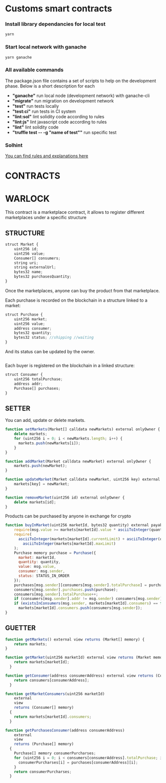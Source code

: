 # Customs smart contracts

### Install library dependancies for local test

```bash
yarn
```

### Start local network with ganache

```bash
yarn ganache
```

### All available commands

The package.json file contains a set of scripts to help on the development phase. Below is a short description for each

- **"ganache"** run local node (development network) with ganache-cli
- **"migrate"** run migration on development network
- **"test"** run tests locally
- **"test:ci"** run tests in CI system
- **"lint:sol"** lint solidity code according to rules
- **"lint:js"** lint javascript code according to rules
- **"lint"** lint solidity code
- **"truffle test -- -g "name of test""** run specific test

### Solhint

[You can find rules and explanations here](https://github.com/protofire/solhint/blob/master/docs/rules.md)

# CONTRACTS

# WARLOCK

This contract is a marketplace contract, it allows to register different marketplaces under a specific structure

## STRUCTURE

```javascript
struct Market {
    uint256 id;
    uint256 value;
    Consumer[] consumers;
    string uri;
    string externalUrl;
    bytes32 name;
    bytes32 purchasesQuantity;
}
```

Once the marketplaces, anyone can buy the product from that marketplace.

Each purchase is recorded on the blockchain in a structure linked to a market:

```javascript
struct Purchase {
    uint256 market;
    uint256 value;
    address consumer;
    bytes32 quantity;
    bytes32 status; //shipping //waiting
}
```

And its status can be updated by the owner.

```javascript

```

Each buyer is registered on the blockchain in a linked structure:

```javascript
struct Consumer {
    uint256 totalPurchase;
    address addr;
    Purchase[] purchases;
}
```

## SETTER

You can add, update or delete markets.

```javascript
function setMarkets(Market[] calldata newMarkets) external onlyOwner {
    delete markets;
    for (uint256 i = 0; i < newMarkets.length; i++) {
      markets.push(newMarkets[i]);
    }
}
```

```javascript
function addMarket(Market calldata newMarket) external onlyOwner {
    markets.push(newMarket);
}
```

```javascript
function updateMarket(Market calldata newMarket, uint256 key) external onlyOwner {
    markets[key] = newMarket;
}
```

```javascript
function removeMarket(uint256 id) external onlyOwner {
    delete markets[id];
}
```

Products can be purchased by anyone in exchange for crypto

```javascript
function buyInMarket(uint256 marketId, bytes32 quantity) external payable {
    require(msg.value >= markets[marketId].value * asciiToInteger(quantity));
    require(
      asciiToInteger(markets[marketId].currentLimit) + asciiToInteger(quantity) <
        asciiToInteger(markets[marketId].maxLimit)
    );
    Purchase memory purchase = Purchase({
      market: marketId,
      quantity: quantity,
      value: msg.value,
      consumer: msg.sender,
      status: STATUS_IN_ORDER
    });
    purchases[msg.sender][consumers[msg.sender].totalPurchase] = purchase;
    consumers[msg.sender].purchases.push(purchase);
    consumers[msg.sender].totalPurchase++;
    if (consumers[msg.sender].addr != msg.sender) consumers[msg.sender].addr = msg.sender;
    if (existsInConsumers(msg.sender, markets[marketId].consumers) == false)
      markets[marketId].consumers.push(consumers[msg.sender]);
}
```

## GUETTER

```javascript
function getMarkets() external view returns (Market[] memory) {
    return markets;
}
```

```javascript
function getMarket(uint256 marketId) external view returns (Market memory) {
    return markets[marketId];
  }
```

```javascript
function getConsumer(address consumerAddress) external view returns (Consumer memory) {
    return consumers[consumerAddress];
  }
```

```javascript
function getMarketConsumers(uint256 marketId)
    external
    view
    returns (Consumer[] memory)
  {
    return markets[marketId].consumers;
  }
```

```javascript
function getPurchasesConsumer(address consumerAddress)
    external
    view
    returns (Purchase[] memory)
  {
    Purchase[] memory consumerPurcharses;
    for (uint256 i = 0; i < consumers[consumerAddress].totalPurchase; i++) {
      consumerPurcharses[i] = purchases[consumerAddress][i];
    }
    return consumerPurcharses;
  }
```
